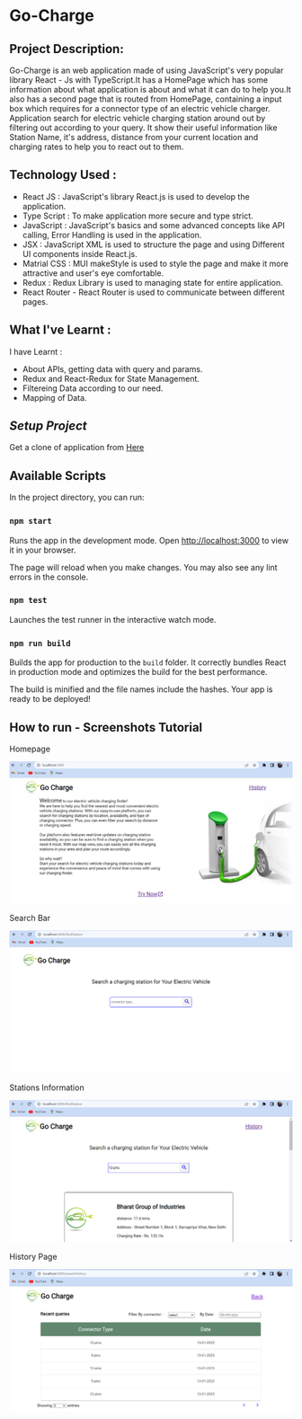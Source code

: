 # Go-Charge

## Project Description:

 Go-Charge is an web application made of using JavaScript's very popular library React - Js with TypeScript.It has a HomePage which has some information about what application is about and what it can do to help you.It also has a second page that is routed from HomePage, containing a input box which requires for a connector type of an electric vehicle charger. Application search for electric vehicle charging station around out by filtering out according to your query. It show their useful information like Station Name, it's address, distance from your current location and charging rates to help you to react out to them.


## Technology Used :

- React JS : JavaScript's library React.js is used to develop the application.
- Type Script : To make application more secure and type strict.
- JavaScript : JavaScript's basics and some advanced concepts like API calling, Error Handling is used in the application.
- JSX : JavaScript XML is used to structure the page and using Different UI components inside React.js.
- Matrial CSS : MUI makeStyle is used to style the page and make it more attractive and user's eye comfortable.
- Redux : Redux Library is used to managing state for entire application.
- React Router - React Router is used to communicate between different pages.

## What I've Learnt :

I have Learnt :

- About APIs, getting data with query and params.
- Redux and React-Redux for State Management.
- Filtereing Data according to our need.
- Mapping of Data.

## _Setup Project_

Get a clone of application from [Here](https://github.com/yogesh-haryana/Go-Charge-Redux-TS.git)

## Available Scripts

In the project directory, you can run:

### `npm start`

Runs the app in the development mode.
Open [http://localhost:3000](http://localhost:3000) to view it in your browser.

The page will reload when you make changes.
You may also see any lint errors in the console.

### `npm test`

Launches the test runner in the interactive watch mode.

### `npm run build`

Builds the app for production to the `build` folder.
It correctly bundles React in production mode and optimizes the build for the best performance.

The build is minified and the file names include the hashes.
Your app is ready to be deployed!

## How to run - Screenshots Tutorial

Homepage

![Home Page](src/assets/HomePageNew.png)

Search Bar

![Search Bar](src/assets/SearchBar.png)

Stations Information

![Stations Information](src/assets/StationsNew.png)

History Page

![History](src/assets/HistoryPage.png)